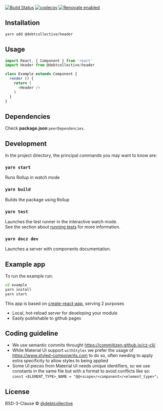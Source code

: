 [![Build Status](https://travis-ci.org/debtcollective/header.svg?branch=master)](https://travis-ci.org/debtcollective/header)
[![codecov](https://codecov.io/gh/debtcollective/header/branch/master/graph/badge.svg)](https://codecov.io/gh/debtcollective/header)
[![Renovate enabled](https://img.shields.io/badge/renovate-enabled-brightgreen.svg)](https://renovatebot.com/)

## Installation

```bash
yarn add @debtcollective/header
```

## Usage

```js
import React, { Component } from 'react'
import Header from @debtcollective/header

class Example extends Component {
  render () {
    return (
      <Header />
    )
  }
}
```

## Dependencies

Check **package.json** `peerDependencies`.

## Development

In the project directory, the principal commands you may want to know are:

### `yarn start`

Runs Rollup in watch mode

### `yarn build`

Builds the package using Rollup

### `yarn test`

Launches the test runner in the interactive watch mode.<br>
See the section about [running tests](https://facebook.github.io/create-react-app/docs/running-tests) for more information.

### `yarn docz dev`

Launches a server with components documentation.

## Example app

To run the example run:

```bash
cd example
yarn install
yarn start
```

This app is based on [create-react-app](https://github.com/facebookincubator/create-react-app), serving 2 purposes

- Local, hot-reload server for developing your module
- Easily publishable to github pages

## Coding guideline

- We use semantic commits throught https://commitizen.github.io/cz-cli/
- While Material UI support `withStyles` we prefer the usage of https://www.styled-components.com to do so, often needing to apply extra specificity to allow styles to being applied
- Some UI pieces from Material UI needs unique identifiers, so we use constants in the same file but with a format to avoid conflicts like so: `const <ELEMENT_TYPE>_NAME = "@@<scope>/<component>/<element_type>";`

## License

BSD-3-Clause © [@debtcollective](https://github.com/debtcollective)
